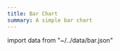 ```yaml
---
title: Bar Chart
summary: A simple bar chart
---
```


import data from "~/../data/bar.json"

<bar-chart :chartData="data"></bar-chart>

